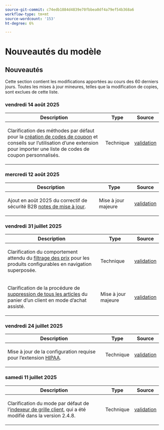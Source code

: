```yaml
---
source-git-commit: c74edb1884d4839e70fbbea0df4a79ef54b368a6
workflow-type: tm+mt
source-wordcount: '153'
ht-degree: 6%

---
```

# Nouveautés du modèle

## Nouveautés

Cette section contient les modifications apportées au cours des 60 derniers jours. Toutes les mises à jour mineures, telles que la modification de copies, sont exclues de cette liste.

### vendredi 14 août 2025

<table style="table-layout:auto;">
  <thead>
    <tr>
      <th>Description</th>
      <th>Type</th>
      <th>Source</th>
    </tr>
  </thead>
  <tbody>
    <tr>
      <td><p>Clarification des méthodes par défaut pour la <a href="https://experienceleague.adobe.com/fr/docs/commerce-admin/marketing/promotions/cart-rules/price-rules-cart-coupon">création de codes de coupon</a> et conseils sur l’utilisation d’une extension pour importer une liste de codes de coupon personnalisés.</p>
</td>
      <td>
        Technique
      </td>
      <td><a href="https://github.com/AdobeDocs/commerce-admin.en/commit/95e0223bb211b03a9c9ede7b53372c33cad65885">validation</a></td>
    </tr>
  </tbody>
</table>

### mercredi 12 août 2025

<table style="table-layout:auto;">
  <thead>
    <tr>
      <th>Description</th>
      <th>Type</th>
      <th>Source</th>
    </tr>
  </thead>
  <tbody>
    <tr>
      <td><p>Ajout en août 2025 du correctif de sécurité B2B <a href="https://experienceleague.adobe.com/fr/docs/commerce-admin/b2b/release-notes">notes de mise à jour</a>.</p>
</td>
      <td>
        Mise à jour majeure
      </td>
      <td><a href="https://github.com/AdobeDocs/commerce-admin.en/commit/0ff127d55e62cc13241d9b6285f36a1bb56d8162">validation</a></td>
    </tr>
  </tbody>
</table>

### vendredi 31 juillet 2025

<table style="table-layout:auto;">
  <thead>
    <tr>
      <th>Description</th>
      <th>Type</th>
      <th>Source</th>
    </tr>
  </thead>
  <tbody>
    <tr>
      <td><p>Clarification du comportement attendu du <a href="https://experienceleague.adobe.com/fr/docs/commerce-admin/catalog/catalog/navigation/navigation-layered#price-navigation">filtrage des prix</a> pour les produits configurables en navigation superposée.</p>
</td>
      <td>
        Technique
      </td>
      <td><a href="https://github.com/AdobeDocs/commerce-admin.en/commit/3227227b6cf4f159b40fda8a5a165a7097f8a0bd">validation</a></td>
    </tr>
    <tr>
      <td><p>Clarification de la procédure de <a href="https://experienceleague.adobe.com/fr/docs/commerce-admin/stores-sales/point-of-purchase/assist/shopping-assisted-cart-manage">suppression de tous les articles</a> du panier d’un client en mode d’achat assisté.</p>
</td>
      <td>
        Mise à jour majeure
      </td>
      <td><a href="https://github.com/AdobeDocs/commerce-admin.en/commit/193248c1fce55c950b22ec8d86613d23be1ead11">validation</a></td>
    </tr>
  </tbody>
</table>

### vendredi 24 juillet 2025

<table style="table-layout:auto;">
  <thead>
    <tr>
      <th>Description</th>
      <th>Type</th>
      <th>Source</th>
    </tr>
  </thead>
  <tbody>
    <tr>
      <td><p>Mise à jour de la configuration requise pour l’extension <a href="https://experienceleague.adobe.com/fr/docs/commerce-admin/start/compliance/hipaa-ready-service/overview#system-requirements">HIPAA</a>.</p>
</td>
      <td>
        Technique
      </td>
      <td><a href="https://github.com/AdobeDocs/commerce-admin.en/commit/a8a79656179b9a725aa84ce5481ef82747547745">validation</a></td>
    </tr>
  </tbody>
</table>

### samedi 11 juillet 2025

<table style="table-layout:auto;">
  <thead>
    <tr>
      <th>Description</th>
      <th>Type</th>
      <th>Source</th>
    </tr>
  </thead>
  <tbody>
    <tr>
      <td><p>Clarification du mode par défaut de l’<a href="https://experienceleague.adobe.com/fr/docs/commerce-admin/systems/tools/index-management">indexeur de grille client</a>, qui a été modifié dans la version 2.4.8.</p>
</td>
      <td>
        Technique
      </td>
      <td><a href="https://github.com/AdobeDocs/commerce-admin.en/commit/5294e7e31941d13d2cbeae89851bfe3a800acc6e">validation</a></td>
    </tr>
  </tbody>
</table>
